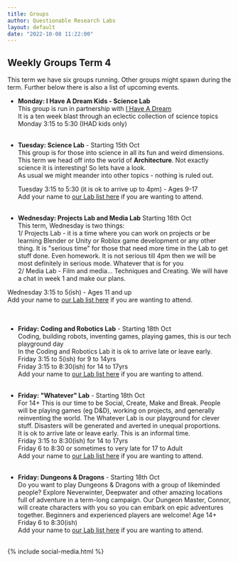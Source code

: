 ```yaml
---
title: Groups
author: Questionable Research Labs
layout: default
date: "2022-10-08 11:22:00"
---
```


## Weekly Groups Term 4 

This term we have six groups running. Other groups might spawn during the term. 
Further below there is also a list of upcoming events.

- **Monday: I Have A Dream Kids - Science Lab**<br> 
  This group is run in partnership with [I Have A Dream](https://ihaveadream.org.nz/)<br>
  It is a ten week blast through an eclectic collection of science topics<br>
  Monday 3:15 to 5:30 (IHAD kids only)<br><br>


 - **Tuesday: Science Lab** - Starting 15th Oct<br> 
   This group is for those into science in all its fun and weird dimensions.<br>
   This term we head off into the world of <b>Architecture</b>. Not exactly science it is interesting! So lets have a look.<br>
   As usual we might meander into other topics - nothing is ruled out.<br>

   Tuesday 3:15 to 5:30 (it is ok to arrive up to 4pm) - Ages 9-17<br>
   Add your name to [our Lab list here](https://forms.gle/HDzwY3ZyKe9djX6R7) if you are wanting to attend.<br><br>
   

 - **Wednesday: Projects Lab and Media Lab** Starting 16th Oct<br>
This term, Wednesday is two things:<br> 
1/ Projects Lab - it is a time where you can work on projects or be learning Blender or Unity or Roblox game development or any other thing. It is "serious time" for those that need more time in the Lab to get stuff done. Even homework. It is not serious till 4pm then we will be most definitely in serious mode. Whatever that is for you<br>
2/ Media Lab - Film and media... Techniques and Creating. We will have a chat in week 1 and make our plans.

Wednesday 3:15 to 5(ish) - Ages 11 and up<br>
Add your name to [our Lab list here](https://forms.gle/WvtkeAHWAPQKeM916) if you are wanting to attend.<br>
 <br><br>

 - **Friday: Coding and Robotics Lab** - Starting 18th Oct<br>
  Coding, building robots, inventing games, playing games, this is our tech playground day<br>
  In the Coding and Robotics Lab it is ok to arrive late or leave early.<br>
    Friday 3:15 to 5(ish) for 9 to 14yrs<br> 
    Friday 3:15 to 8:30(ish) for 14 to 17yrs<br>
  Add your name to [our Lab list here](https://forms.gle/wq3jb5phK5Lqg1179) if you are wanting to attend. <br><br>
    

 - **Friday: "Whatever" Lab**  - Starting 18th Oct<br>
  For 14+ This is our time to be Social, Create, Make and Break. People will be playing games (eg D&D), working on projects, and generally reinventing the world. The Whatever Lab is our playground for clever stuff. Disasters will be generated and averted in unequal proportions. <br>
  It is ok to arrive late or leave early. This is an informal time.<br>
    Friday 3:15 to 8:30(ish) for 14 to 17yrs<br>
    Friday 6 to 8:30 or sometimes to very late for 17 to Adult<br>
  Add your name to [our Lab list here](https://forms.gle/ngga5WgJB4i77Joc9) if you are wanting to attend.<br><br>
    

 - **Friday: Dungeons & Dragons** - Starting 18th Oct<br>
  Do you want to play Dungeons & Dragons with a group of likeminded people? Explore Neverwinter, Deepwater and other amazing locations full of adventure in a term-long campaign. Our Dungeon Master, Connor, will create characters with you so you can embark on epic adventures together. Beginners and experienced players are welcome! Age 14+ <br>
    Friday 6 to 8:30(ish)<br>
  Add your name to [our Lab list here](https://forms.gle/4ZE6BLueKbXnxhKT8) if you are wanting to attend.<br><br>





{% include social-media.html %}